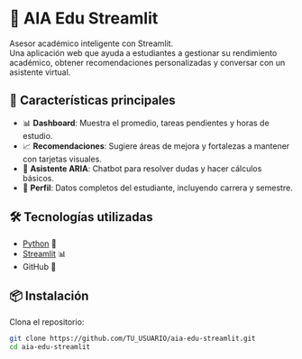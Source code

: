 # 🧠 AIA Edu Streamlit

Asesor académico inteligente con Streamlit.  
Una aplicación web que ayuda a estudiantes a gestionar su rendimiento académico, obtener recomendaciones personalizadas y conversar con un asistente virtual.

## 🚀 Características principales

- 📊 **Dashboard**: Muestra el promedio, tareas pendientes y horas de estudio.
- 📈 **Recomendaciones**: Sugiere áreas de mejora y fortalezas a mantener con tarjetas visuales.
- 🤖 **Asistente ARIA**: Chatbot para resolver dudas y hacer cálculos básicos.
- 👤 **Perfil**: Datos completos del estudiante, incluyendo carrera y semestre.

## 🛠️ Tecnologías utilizadas

- [Python](https://www.python.org/) 🐍
- [Streamlit](https://streamlit.io/) 📊
- GitHub 🚀

## 📦 Instalación

Clona el repositorio:

```bash
git clone https://github.com/TU_USUARIO/aia-edu-streamlit.git
cd aia-edu-streamlit
